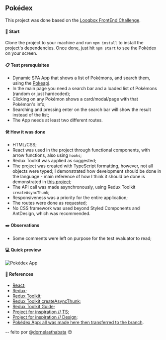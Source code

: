 ## Pokédex

This project was done based on the [Looqbox FrontEnd Challenge](https://github.com/looqbox/looqbox-frontend-challenge).

#### 🚀 Start

Clone the project to your machine and run `npm install` to install the project's dependencies.
Once done, just hit `npm start` to see the Pokédex on your screen.

#### 📋 Test prerequisites

- Dynamic SPA App that shows a list of Pokémons, and search them, using the [Pokeapi](https://pokeapi.co/).
- In the main page you need a search bar and a loaded list of Pokémons (random or just hardcoded);
- Clicking on any Pokémon shows a card/modal/page with that Pokémon's info;
- Searching and pressing enter on the search bar will show the result instead of the list;
- The App needs at least two different routes.

#### 🛠️ How it was done

- HTML/CSS;
- React was used in the project through functional components, with arrow functions, also using `hooks`;
- Redux Toolkit was applied as suggested;
- The project was created with TypeScript formatting, however, not all objects were typed; I demonstrated how development should be done in the language - main reference of how I think it should be done is demonstrated in [this project](https://github.com/monbrey/pokeapi-typescript);
- The API call was made asynchronously, using Redux Toolkit `createAsyncThunk`;
- Responsiveness was a priority for the entire application;
- The routes were done as requested;
- No CSS framework was used beyond Styled Components and AntDesign, which was recommended.

#### ✒️ Observations

- Some comments were left on purpose for the test evaluator to read;

#### 💻 Quick preview

![Pokédex App](https://github.com/dthabata/pokedex/assets/97548859/c70a270d-69e3-4834-890d-2aecdd8a7c1d)

#### 📝 References

- [React](https://legacy.reactjs.org/docs/getting-started.html);
- [Redux](https://redux.js.org/);
- [Redux Toolkit](https://redux-toolkit.js.org/);
- [Redux Toolkit createAsyncThunk](https://redux-toolkit.js.org/api/createAsyncThunk);
- [Redux Toolkit Guide](https://www.smashingmagazine.com/2023/05/guide-redux-toolkit-typescript/);
- [Project for inspiration // TS](https://github.com/monbrey/pokeapi-typescript);
- [Project for inspiration // Design](https://github.com/Lorenalgm/pokedex?tab=readme-ov-file);
- [Pokédex App: all was made here then transferred to the branch](https://github.com/dthabata/pokedex).

-- feito por @[dornelasthabata](https://github.com/dthabata) 😊
